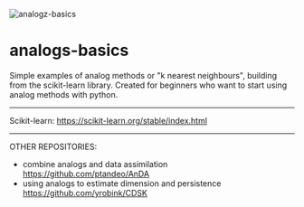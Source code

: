 ![analogz-basics](https://user-images.githubusercontent.com/36761468/178030171-4bf6cce5-1638-47f9-9b89-4f1472ce638d.png)
# analogs-basics

Simple examples of analog methods or "k nearest neighbours", building from the scikit-learn library.
Created for beginners who want to start using analog methods with python.

-----------------------------------------
Scikit-learn:
https://scikit-learn.org/stable/index.html

-----------------------------------------
OTHER REPOSITORIES:
- combine analogs and data assimilation https://github.com/ptandeo/AnDA
- using analogs to estimate dimension and persistence https://github.com/yrobink/CDSK 
